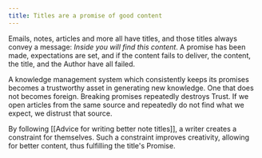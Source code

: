 ```yaml
---
title: Titles are a promise of good content
---
```

Emails, notes, articles and more all have titles, and those titles always convey a message: *Inside you will find this content*. A promise has been made, expectations are set, and if the content fails to deliver, the content, the title, and the Author have all failed.

A knowledge management system which consistently keeps its promises becomes a trustworthy asset in generating new knowledge. One that does not becomes foreign. Breaking promises repeatedly destroys Trust. If we open articles from the same source and repeatedly do not find what we expect, we distrust that source. 

By following [[Advice for writing better note titles]], a writer creates a constraint for themselves. Such a constraint improves creativity, allowing for better content, thus fulfilling the title's Promise.
